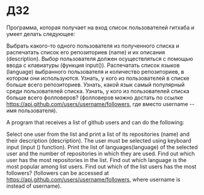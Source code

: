 # ДЗ2
Программа, которая получает на вход список пользователей гитхаба и умеет делать следующее:

Выбрать какого-то одного пользователя из полученного списка и распечатать список его репозиториев (name) и их описания (description). Выбор пользователя должен осуществляться с помощью ввода с клавиатуры (функция input()).
Распечатать список языков (language) выбранного пользователя и количество репозиториев, в котором они используются.
Узнать, у кого из пользователей в списке больше всего репозиториев.
Узнать, какой язык самый популярный среди пользователей списка.
Узнать, у кого из пользователей списка больше всего фолловеров? (фолловеров можно достать по ссылке https://api.github.com/users/username/followers, где вместо username -- имя пользователя).


A program that receives a list of github users and can do the following:

Select one user from the list and print a list of its repositories (name) and their description (description). The user must be selected using keyboard input (input () function).
Print the list of languages ​​(language) of the selected user and the number of repositories in which they are used.
Find out which user has the most repositories in the list.
Find out which language is the most popular among list users.
Find out which of the list users has the most followers? (followers can be accessed at https://api.github.com/users/username/followers, where username is instead of username).
